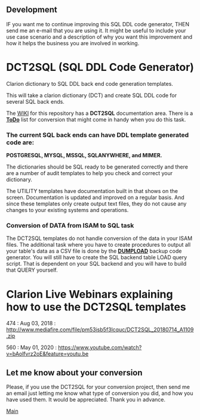 ## Development
IF you want me to continue improving this SQL DDL code generator, THEN send me an e-mail that you are using it.
 It might be useful to include your use case scenario and a description of why you want this improvement and how it helps the business you are involved in working.
 
# DCT2SQL (SQL DDL Code Generator)
Clarion dictionary to SQL DDL back end code generation templates.

This will take a clarion dictionary (DCT) and create SQL DDL code for several SQL back ends.

The [WIKI](https://github.com/RobertArtigas/DCT2SQL/wiki) for this repository has a **DCT2SQL** documentation area. There is a [**ToDo**](https://github.com/RobertArtigas/DCT2SQL/wiki/ToDoList) list for conversion that might come in handy when you do this task.

### The current SQL back ends can have DDL template generated code are: 
**POSTGRESQL, MYSQL, MSSQL, SQLANYWHERE, and MIMER.**

The dictionaries should be SQL ready to be generated correctly and there are a number of audit templates to help you check and correct your dictionary.

The UTILITY templates have documentation built in that shows on the screen. Documentation is updated and improved on a regular basis. And since these templates only create output text files, they do not cause any changes to your existing systems and operations.

### Conversion of DATA from ISAM to SQL task
The DCT2SQL templates do not handle conversion of the data in your ISAM files.
 The additional task where you have to create procedures to output all your table's data as a CSV file is done by the [**DUMPLOAD**](https://github.com/RobertArtigas/DumpLoad) backup code generator.
 You will still have to create the SQL backend table LOAD query script. That is dependent on your SQL
 backend and you will have to build that QUERY yourself.


# Clarion Live Webinars explaining how to use the DCT2SQL templates

474 : Aug 03, 2018 : http://www.mediafire.com/file/pm53isb5f3lcquc/DCT2SQL_20180714_A1109.zip

560 : May 01, 2020 : https://www.youtube.com/watch?v=bAolfvrz2oE&feature=youtu.be

## Let me know about your conversion
Please, if you use the DCT2SQL for your conversion project, then send me an email just letting me know what type of conversion you did, and how you have used them.
 It would be appreciated. Thank you in advance.

[Main](https://github.com/RobertArtigas)
